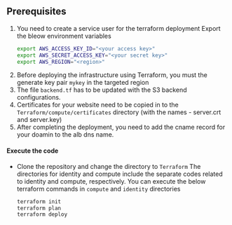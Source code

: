 Prerequisites
---------
1. You need to create a service user for the terraform deployment
    Export the bleow environment variables
    ```sh
    export AWS_ACCESS_KEY_ID="<your access key>"
    export AWS_SECRET_ACCESS_KEY="<your secret key>"
    export AWS_REGION="<region>"
    ```
2. Before deploying the infrastructure using Terraform, you must the generate key pair ```mykey``` in the targeted region
3. The file ````backend.tf```` has to be updated with the S3 backend configurations.
4. Certificates for your website need to be copied in to the ```Terraform/compute/certificates``` directory (with the names - server.crt and  server.key)
5. After completing the deployment, you need to add the cname record for your doamin to the alb dns name.
 
#### Execute the code

*  Clone the repository and change the directory to ```Terraform```
    The directories for identity and compute include the separate codes related to identity and compute, respectively. 
    You can execute the below terraform commands in ```compute``` and ```identity``` directories
    ```sh
    terraform init
    terraform plan
    terraform deploy
    ```